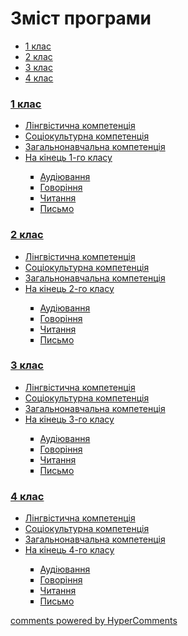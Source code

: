 <div id="hypercomments_widget" class="js-hypercomments-widget invisible"></div>

# Зміст програми

<ul class="nav nav-tabs">
<li class="active"><a data-toggle="tab" href="#home">1 клас</a></li>
<li><a data-toggle="tab" href="#menu1">2 клас</a></li>
<li><a data-toggle="tab" href="#menu2">3 клас</a></li>
<li><a data-toggle="tab" href="#menu3">4 клас</a></li>
</ul>

<div class="tab-content">
<div id="home" class="tab-pane fade in active">
<h3><a href="http://englishmonspecial.ed-era.com/1/1_klas.html">1 клас</a></h3>
<ul type="disc">
<li><a href="http://englishmonspecial.ed-era.com/1/lyngvystykhna_kompetenzia.html">Лінгвістична компетенція</a></li>
<li><a href="http://englishmonspecial.ed-era.com/1/soziokulturna_kompetenzia.html">Соціокультурна компетенція</a></li>
<li><a href="http://englishmonspecial.ed-era.com/1/zagalnonavchalna_kompetenzya.html">Загальнонавчальна компетенція</a></li>
<li><a href="http://englishmonspecial.ed-era.com/1/na_kynec_1_klasu_uchny_povunny_vmyty.html">На кінець 1-го класу</a></li>
<ul type="square">
<li><a href="http://englishmonspecial.ed-era.com/1/audiyuvannya.html">Аудіювання</a></li>
<li><a href="http://englishmonspecial.ed-era.com/1/govorinnya.html">Говоріння</a></li>
<li><a href="http://englishmonspecial.ed-era.com/1/chitannya.html">Читання</a></li>
<li><a href="http://englishmonspecial.ed-era.com/1/pysmo.html">Письмо</a></li>
</ul>
</ul>
</div>
<div id="menu1" class="tab-pane fade">
<h3><a href="http://englishmonspecial.ed-era.com/2/2_klas.html">2 клас</a></h3>
<ul type="disc">
<li><a href="http://englishmonspecial.ed-era.com/2/lyngvystykhna_kompetenzia.html">Лінгвістична компетенція</a></li>
<li><a href="http://englishmonspecial.ed-era.com/2/soziokulturna_kompetenzia.html">Соціокультурна компетенція</a></li>
<li><a href="http://englishmonspecial.ed-era.com/2/zagalnonavchalna_kompetenzya.html">Загальнонавчальна компетенція</a></li>
<li><a href="http://englishmonspecial.ed-era.com/2/na_kynec_2_klasu_uchny_povunny_vmyty.html">На кінець 2-го класу</a></li>
<ul type="square">
<li><a href="http://englishmonspecial.ed-era.com/2/audiyuvannya.html">Аудіювання</a></li>
<li><a href="http://englishmonspecial.ed-era.com/2/govorinnya.html">Говоріння</a></li>
<li><a href="http://englishmonspecial.ed-era.com/2/chitannya.html">Читання</a></li>
<li><a href="http://englishmonspecial.ed-era.com/2/pysmo.html">Письмо</a></li>
</ul>
</ul>
</div>
<div id="menu2" class="tab-pane fade">
<h3><a href="http://englishmonspecial.ed-era.com/3/3_klas.html">3 клас</a></h3>
<ul type="disc">
<li><a href="http://englishmonspecial.ed-era.com/3/lyngvystykhna_kompetenzia.html">Лінгвістична компетенція</a></li>
<li><a href="http://englishmonspecial.ed-era.com/3/soziokulturna_kompetenzia.html">Соціокультурна компетенція</a></li>
<li><a href="http://englishmonspecial.ed-era.com/3/zagalnonavchalna_kompetenzya.html">Загальнонавчальна компетенція</a></li>
<li><a href="http://englishmonspecial.ed-era.com/3/na_kynec_3_klasu_uchny_povunny_vmyty.html">На кінець 3-го класу</a></li>
<ul type="square">
<li><a href="http://englishmonspecial.ed-era.com/3/audiyuvannya.html">Аудіювання</a></li>
<li><a href="http://englishmonspecial.ed-era.com/3/govorinnya.html">Говоріння</a></li>
<li><a href="http://englishmonspecial.ed-era.com/3/chitannya.html">Читання</a></li>
<li><a href="http://englishmonspecial.ed-era.com/3/pysmo.html">Письмо</a></li>
</ul>
</ul>
</div>
<div id="menu3" class="tab-pane fade">
<h3><a href="http://englishmonspecial.ed-era.com/4/4_klas.html">4 клас</a></h3>
<ul type="disc">
<li><a href="http://englishmonspecial.ed-era.com/4/lyngvystykhna_kompetenzia.html">Лінгвістична компетенція</a></li>
<li><a href="http://englishmonspecial.ed-era.com/4/soziokulturna_kompetenzia.html">Соціокультурна компетенція</a></li>
<li><a href="http://englishmonspecial.ed-era.com/4/zagalnonavchalna_kompetenzya.html">Загальнонавчальна компетенція</a></li>
<li><a href="http://englishmonspecial.ed-era.com/4/na_kynec_4_klasu_uchny_povunny_vmyty.html">На кінець 4-го класу</a></li>
<ul type="square">
<li><a href="http://englishmonspecial.ed-era.com/4/audiyuvannya.html">Аудіювання</a></li>
<li><a href="http://englishmonspecial.ed-era.com/4/govorinnya.html">Говоріння</a></li>
<li><a href="http://englishmonspecial.ed-era.com/4/chitannya.html">Читання</a></li>
<li><a href="http://englishmonspecial.ed-era.com/4/pysmo.html">Письмо</a></li>
</ul>
</ul>
</div>
</div>


<div class="js-hypercomments-container">
<a href="http://hypercomments.com" class="hc-link" title="comments widget">comments powered by HyperComments</a>
</div>